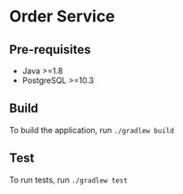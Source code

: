 # Order Service

## Pre-requisites
* Java >=1.8
* PostgreSQL >=10.3

## Build

To build the application, run `./gradlew build`

## Test

To run tests, run `./gradlew test`